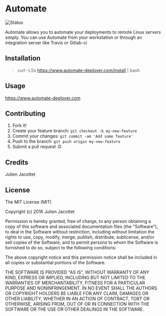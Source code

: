 # Automate

![Status](https://github.com/automatephp/automate/actions/workflows/ci.yaml/badge.svg)

Automate allows you to automate your deployments to remote Linux servers simply.
You can use Automate from your workstation or through an integration server like Travis or Gitlab-ci

## Installation

> curl -LSs https://www.automate-deployer.com/install | bash

## Usage

https://www.automate-deployer.com

## Contributing

1. Fork it!
2. Create your feature branch: `git checkout -b my-new-feature`
3. Commit your changes: `git commit -am 'Add some feature'`
4. Push to the branch: `git push origin my-new-feature`
5. Submit a pull request :D


## Credits

Julien Jacottet

## License

The MIT License (MIT)

Copyright (c) 2016 Julien Jacottet

Permission is hereby granted, free of charge, to any person obtaining a copy
of this software and associated documentation files (the "Software"), to deal
in the Software without restriction, including without limitation the rights
to use, copy, modify, merge, publish, distribute, sublicense, and/or sell
copies of the Software, and to permit persons to whom the Software is
furnished to do so, subject to the following conditions:

The above copyright notice and this permission notice shall be included in
all copies or substantial portions of the Software.

THE SOFTWARE IS PROVIDED "AS IS", WITHOUT WARRANTY OF ANY KIND, EXPRESS OR
IMPLIED, INCLUDING BUT NOT LIMITED TO THE WARRANTIES OF MERCHANTABILITY,
FITNESS FOR A PARTICULAR PURPOSE AND NONINFRINGEMENT. IN NO EVENT SHALL THE
AUTHORS OR COPYRIGHT HOLDERS BE LIABLE FOR ANY CLAIM, DAMAGES OR OTHER
LIABILITY, WHETHER IN AN ACTION OF CONTRACT, TORT OR OTHERWISE, ARISING FROM,
OUT OF OR IN CONNECTION WITH THE SOFTWARE OR THE USE OR OTHER DEALINGS IN
THE SOFTWARE.
